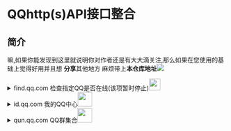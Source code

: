 # QQhttp(s)API接口整合
## 简介

<p>嘛,如果你能发现到这里就说明你对作者还是有大大滴关注,那么如果在您使用的基础上觉得好用并且想 <strong>分享</strong>其他地方
麻烦带上<strong>本仓库地址</strong><img src="https://pic.stackoverflow.wiki/uploadImages/58/152/85/120/2021/10/14/21/28/0b4f0ba0-ce29-4ef7-86a5-069862c25526.gif" /></p>


<details>
 <summary>find.qq.com 检查指定QQ是否在线(该项暂时停止)<img src="https://pic.stackoverflow.wiki/uploadImages/13/113/104/116/2021/09/05/10/20/580168a9-02a9-4849-8446-d6e9b776143f.svg" width="26.6666666vw"/></summary>
 <p>
 <pre> POST  https://find.qq.com/proxy/domain/cgi.find.qq.com/qqfind/buddy/search_v3</pre>
 <br/>
 
`Headers`
 <br/>

 <pre>
 "Host": "find.qq.com",
 "Connection": "keep-alive",
 "Content-Length": "182",
 "Accept": "application/json, text/javascript, */*; q=0.01",
 "Content-Type": "application/x-www-form-urlencoded; charset=UTF-8",
 "Origin": "https://find.qq.com",
 "User-Agent": "Mozilla/5.0 (Windows NT 6.2; WOW64) AppleWebKit/537.36 (KHTML, like Gecko) QQ/9.4.9.27847 Chrome/43.0.2357.134 Safari/537.36 QBCore/3.43.1298.400   QQBrowser/9.0.2524.400",
 "X-Requested-With": "XMLHttpRequest",
 "Referer": "https://find.qq.com/index.html?version=1&im_version=5827&width=910&height=610&search_target=0",
 "Accept-Encoding": "gzip, deflate",
 "Accept-Language": "en-US,en;q=0.8",
 "Cookie":"需要获取QQCookie的uin和skey"   //例子 "Cookie": "uin=o100001; skey=Mzq161jo3w;"
</pre>
<br/>



`Data`   （这里采用的是将对应的` key:value ` -->` key1=value1&key2=value2 `）<br/>

<pre>
 "num":"20",
 "page":"0",
 "sessionid":"0",
 "keyword":10001(QQ号),
 "agerg":"0",
 "firston":"1",
 "video":"0",
 "country":"1",
 "province":"44",
 "city":"1",
 "district":"0",
 "hcountry":"1",
 "hprovince":"0",
 "online":"1",
 "ldw":"2144551309"
</pre>

`Response` <br/>
如果 没在线或者`Cookie`失效、对方`发现我的方式`关闭了`通过QQ号发现`<br/>

`{'retcode': 0, 'result': None}`

在线<br/>

`{'retcode': 0, 'result': {'sret': 0, 'exact': 0, 'buddy': {'info_list': [{'uin': '10001', 'nick': 'Pony', 'country': '在深圳', 'province': '', 'city': '', 'gender': 1, 'age': 120, 'url': 'http://thirdqq.qlogo.cn/g?b=oidb&k=ue9m0Xcttd9Yfu065rGBIw&s=100&t1612053871'}], 'exact': '', 'sessionid': 0}, 'qidian': None, 'qiye': None}}`
</p>
</details>

<details>
 <summary>id.qq.com 我的QQ中心<img src="https://pic.stackoverflow.wiki/uploadImages/2400/8902//f03c/92ff/fec3/ed69/2021/10/16/03/16/10934a21-4da7-4e7c-8125-c41cd1e84ac4.svg" width="33.3333vw" /></summary>

 <table>
 <tr>
  <th>name</th>
  <th>status</th>
  <th>url</th>
  <th>stage</th>
  </tr>
  
  <tr>
   </tr>
   <tr>
    <td>get_base_key(ldw值)</td>
    <td><img src="https://pic.stackoverflow.wiki/uploadImages/13/113/104/116/2021/09/05/10/20/3b2fa54f-03b9-4c5a-abcf-845149399700.svg" width="26.6666666vw"/></td>
    <td>https://id.qq.com/cgi-bin/get_base_key?r=随机小数(0-1)</td>
    <td>
    <details>
     <summary>例</summary>
            GET<pre>https://id.qq.com/cgi-bin/get_base_key?r=0.5524111020965228</pre>
            headers
            <pre>
   "User-Agent": 'Mozilla/5.0 (Windows NT 10.0; Win64; x64) AppleWebKit/537.36 (KHTML,  like Gecko) Chrome/94.0.4606.81 Safari/537.36',
    "Referer": "https://id.qq.com",
    "Cookie": "  uin=o0123456; skey=@NYPUcpjXh; p_uin=o0123456;           p_skey=oNmCDeKR8b8rcOpkVPIzR9CAjjj7t-bUxsynqAkalWI_; "
     // 需要修改 uin=o0你的QQ号 skey=自行cookie提取 p_uin=o0你的QQ号 p_skey=自行cookie提取 
            </pre>
            result(该项提取 <mark>header</mark> 里面的 <mark>set-cookie</mark> )
            <pre>
            'set-cookie': 'ldw=7841f781c7f0e7f7acbdd00d53a5f53fa5f0a63d40a0969d; Domain=id.qq.com; Path=/'
            </pre>
    </details>
    </td>
  
  </tr>
  <tr>
  </tr>
  <tr>
   <td>获取QQ成长信息</td>
   <td><img src="https://pic.stackoverflow.wiki/uploadImages/13/113/104/116/2021/09/05/10/20/3b2fa54f-03b9-4c5a-abcf-845149399700.svg" width="26.6666666vw"/></td>
   <td>https://id.qq.com/cgi-bin/qqlevel?page_type=1&idw=(get_base_key提取出来的值)&r=随机小数(0-1)</td>
   <td>
       <details>
           <summary>例</summary>
         GET<pre>https://id.qq.com/cgi-bin/qqlevel?page_type=1&idw=(get_base_key提取出来的值)&r=0.9265129733481445</pre>
         headers
         <pre>
           "User-Agent": 'Mozilla/5.0 (Windows NT 10.0; Win64; x64) AppleWebKit/537.36 (KHTML, like Gecko) Chrome/94.0.4606.81 Safari/537.36',
        "Referer": "https://id.qq.com",
        "Cookie": `uin=o0123456; skey=@NYPUcpjXh; RK=xcDMmgj+OJ; p_uin=o0123456; p_skey=oNmCDeKR8b8rcOpkVPIzR9CAjjj7t-bUxsynqAkalWI_;ldw=c8cf578ba618815d667dc29e9d9e77459c037f69543f62fb;`
        // 需要修改 uin=o0你的QQ号 skey=自行cookie提取 p_uin=o0你的QQ号 p_skey=自行cookie提取   ldw=(get_base_key提取出来的值)
         </pre>
         result
        <pre style="height:33.333vh;overflow:auto;">
              {
        	"PCMgr": {
        		"cur": 0,
        		"speed": "1"
        	},
        	"QQVipLevel": 0,
        	"QQVipSpeed": "1.0",
        	"QQVipYear": 0,
        	"QplusOnlineTimes": 0,
        	"TYQQCard": {
        		"cur": 0,
        		"speed": "0.2"
        	},
        	"chargeTel": {
        		"cur": 0,
        		"speed": "0.5"
        	}, 
        	"chat": {
        		"cur": 0,
        		"speed": "0.1",
        		"total": 5
        	},
        	"days": 6245, // QQ活跃天数days
        	"ec": 0,
        	"isDaren": 0,
        	"isQQVip": 0, // 是否QQ会员
        	"isSuperQQ": 0,  //是否超级QQ
        	"isSuperVip": 0, // 是否超级会员
        	"latesVersion": {
        		"cur": 0,
        		"speed": "0.1"
        	},
        	"level": 77, // QQ等级
        	"login": {
        		"cur": 0,
        		"speed": "0.1",
        		"total": 6
        	},
        	"medal": {
        		"cur": 0,
        		"speed": "0.2"
        	},
        	"msg": {
        		"cur": 0,
        		"speed": "0.1",
        		"total": 50
        	},
        	"onlineTimes": 0,
        	"onlineTotalTimes": 0,
        	"pinyin": {
        		"cur": 0,
        		"speed": "0.1"
        	},
        	"qplus": {
        		"cur": 0,
        		"speed": "0.1",
        		"total": 5
        	},
        	"remainDays": 151, // "距升级到 (当前等级 + 1) 级原需要 (remainDays) 天
        	"shouQ": { 
        		"onlineTimes": 58291, // 已连续在线(onlineTimes / 3600) -->四舍五入取时间
        		"speedRule": 1
        	},
        	"superQQLevel": 0,
        	"superQQMqing": 0,
        	"superQQRealSpeed": "0.0",
        	"superQQSpeed": "0.0",
        	"superQQYear": 0,
        	"superVipBasicSpeed": 0, //超级会员的成长速度
        	"visible": {   // 非隐身在线数据
        		"cur": 124,
        		"invisible": 0,
        		"speed": "0.2",
        		"total": 120
        	},
        	"weibo": {
        		"cur": 0,
        		"level": 0,
        		"speed": "0.1"
        	},
        	"xiaochu": {
        		"cur": 0,
        		"speed": "0.2"
        	}
        }
        </pre>
       </details>
   </td>
  </tr>
 </table>
 
    

 <br/>
</details>
<details>
 <summary>qun.qq.com QQ群集合<img src="https://pic.stackoverflow.wiki/uploadImages/2400/8902//f03c/92ff/fec3/ed69/2021/10/16/03/10/f036e328-455c-4cf3-b3e9-4951e1a16b34.svg" width="33.3333vw" /></summary>
 <table>
  <tr>
  <th>name</th>
   <th>status</th>
  <th>url</th>
  <th>stage</th>
  </tr>
  <tr>
   </tr>
  <tr>
   <td>获取群列表</td>
   <td><img src="https://pic.stackoverflow.wiki/uploadImages/13/113/104/116/2021/09/05/10/20/3b2fa54f-03b9-4c5a-abcf-845149399700.svg" width="26.6666666vw"/></td>
   <td>https://qun.qq.com/cgi-bin/qun_mgr/get_group_list?bkn=获取bkn值<br/>
    也可以通过 <strong>cookie</strong> 的 <strong>skey</strong> 值通过运算出 <strong>bkn值</strong>
   <img src="https://pic.stackoverflow.wiki/uploadImages/218/18/112/68/2021/10/15/04/21/76cb0a3a-5c39-493c-b104-9d56b194abe7.png"  />
   </td>
   <td>
    <details>
     <summary>例</summary>
     GET<pre>https://qun.qq.com/cgi-bin/qun_mgr/get_group_list?bkn=723150396</pre>
     headers
     <pre>
 "User-Agent": 'Mozilla/5.0 (Windows NT 10.0; Win64; x64) AppleWebKit/537.36 (KHTML, like Gecko) Chrome/94.0.4606.81 Safari/537.36',
 "Referer": "https://qun.qq.com/join.html",
 "Cookie": `uin=o114514; skey=MHcvBvCHdT; p_uin=o114514; p_skey=0yJENlMiruFp8XCoHvgi267qbg9j60o65N6gVrJm2Cs_;`,
  // p_uin、uin=o你的QQ号 skey、p_skey自行提取
     </pre>
     <pre>
 {
"ec": 0,
"errcode": 0,
"em": "",
"join": [{
	"gc": 114154114154,　// 群号
	"gn": "这么说你很勇哦?", // 群名
	"owner": 114154 // 群主QQ号
 }]
}
     </pre>
    </details>
   </td>
  </tr>
 
 </table>
</details>
